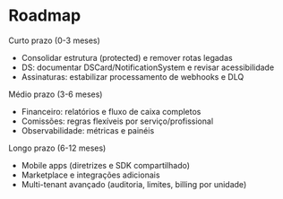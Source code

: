 # Roadmap

Curto prazo (0-3 meses)
- Consolidar estrutura (protected) e remover rotas legadas
- DS: documentar DSCard/NotificationSystem e revisar acessibilidade
- Assinaturas: estabilizar processamento de webhooks e DLQ

Médio prazo (3-6 meses)
- Financeiro: relatórios e fluxo de caixa completos
- Comissões: regras flexíveis por serviço/profissional
- Observabilidade: métricas e painéis

Longo prazo (6-12 meses)
- Mobile apps (diretrizes e SDK compartilhado)
- Marketplace e integrações adicionais
- Multi-tenant avançado (auditoria, limites, billing por unidade)

